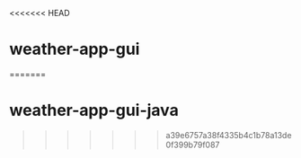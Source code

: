 <<<<<<< HEAD
# weather-app-gui
=======
# weather-app-gui-java
>>>>>>> a39e6757a38f4335b4c1b78a13de0f399b79f087
